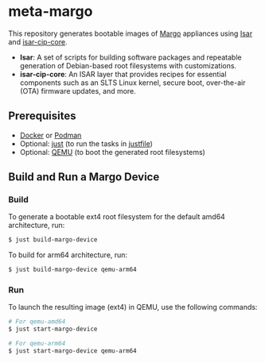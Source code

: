 # meta-margo

This repository generates bootable images of [Margo](https://margo.org/) appliances using [Isar](https://github.com/ilbers/isar) and [isar-cip-core](https://gitlab.com/cip-project/cip-core/isar-cip-core).

- **Isar**: A set of scripts for building software packages and repeatable generation of Debian-based root filesystems with customizations.
- **isar-cip-core**: An ISAR layer that provides recipes for essential components such as an SLTS Linux kernel, secure boot, over-the-air (OTA) firmware updates, and more.

## Prerequisites

- [Docker](https://www.docker.com/) or [Podman](https://podman.io/)
- Optional: [just](https://github.com/casey/just) (to run the tasks in [justfile](justfile))
- Optional: [QEMU](https://www.qemu.org/) (to boot the generated root filesystems)

## Build and Run a Margo Device

### Build

To generate a bootable ext4 root filesystem for the default amd64 architecture, run:

```sh
$ just build-margo-device
```

To build for arm64 architecture, run:

```sh
$ just build-margo-device qemu-arm64
```

### Run

To launch the resulting image (ext4) in QEMU, use the following commands:

```sh
# For qemu-amd64
$ just start-margo-device

# For qemu-arm64
$ just start-margo-device qemu-arm64
```
